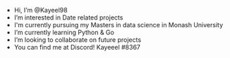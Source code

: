 - Hi, I’m @Kayeel98
- I’m interested in Date related projects
- I'm currently pursuing my Masters in data science in Monash University
- I’m currently learning Python & Go
- I’m looking to collaborate on future projects
- You can find me at Discord! Kayeeel #8367

<!---
Kayeel98/Kayeel98 is a ✨ special ✨ repository because its `README.md` (this file) appears on your GitHub profile.
You can click the Preview link to take a look at your changes.
--->
